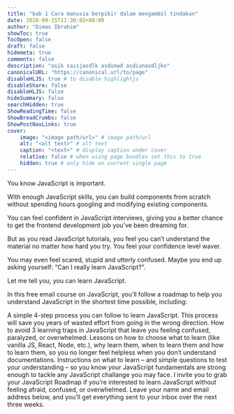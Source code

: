 ```yaml
---
title: "bab 1 Cara manusia berpikir dalam mengambil tindakan"
date: 2020-09-15T11:30:03+00:00
author: "Dimas Ibrahim"
showToc: true
TocOpen: false
draft: false
hidemeta: true
comments: false
description: "asik saisjasdlk asdunwd asdiunasdljkn"
canonicalURL: "https://canonical.url/to/page"
disableHLJS: true # to disable highlightjs
disableShare: false
disableHLJS: false
hideSummary: false
searchHidden: true
ShowReadingTime: false
ShowBreadCrumbs: false
ShowPostNavLinks: true
cover:
    image: "<image path/url>" # image path/url
    alt: "<alt text>" # alt text
    caption: "<text>" # display caption under cover
    relative: false # when using page bundles set this to true
    hidden: true # only hide on current single page
---
```

You know JavaScript is important.

With enough JavaScript skills, you can build components from scratch without spending hours googling and modifying existing components.

You can feel confident in JavaScript interviews, giving you a better chance to get the frontend development job you’ve been dreaming for.

But as you read JavaScript tutorials, you feel you can’t understand the material no matter how hard you try. You feel your confidence level waver.

You may even feel scared, stupid and utterly confused. Maybe you end up asking yourself: “Can I really learn JavaScript?”.

Let me tell you, you can learn JavaScript.

In this free email course on JavaScript, you’ll follow a roadmap to help you understand JavaScript in the shortest time possible, including:

A simple 4-step process you can follow to learn JavaScript. This process will save you years of wasted effort from going in the wrong direction.
How to avoid 3 learning traps in JavaScript that leave you feeling confused, paralyzed, or overwhelmed.
Lessons on how to choose what to learn (like vanilla JS, React, Node, etc.), why learn them, when to learn them and how to learn them, so you no longer feel helpless when you don’t understand documentations.
Instructions on what to learn – and simple questions to test your understanding – so you know your JavaScript fundamentals are strong enough to tackle any JavaScript challange you may face.
I invite you to grab your JavaScript Roadmap if you’re interested to learn JavaScript without feeling afraid, confused, or overwhelmed. Leave your name and email address below, and you’ll get everything sent to your inbox over the next three weeks.